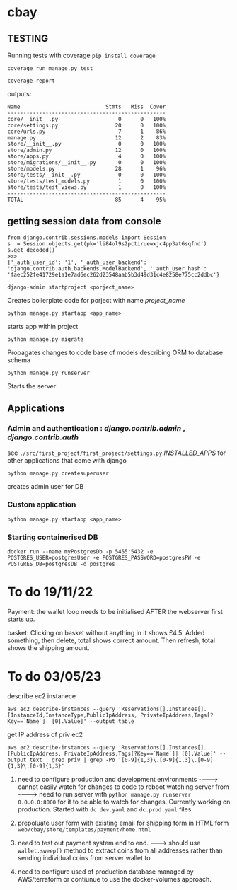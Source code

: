 # cbay

## TESTING 

Running tests with coverage `pip install coverage`
```
coverage run manage.py test
```

```
coverage report
```
outputs: 

```
Name                           Stmts   Miss  Cover
--------------------------------------------------
core/__init__.py                   0      0   100%
core/settings.py                  20      0   100%
core/urls.py                       7      1    86%
manage.py                         12      2    83%
store/__init__.py                  0      0   100%
store/admin.py                    12      0   100%
store/apps.py                      4      0   100%
store/migrations/__init__.py       0      0   100%
store/models.py                   28      1    96%
store/tests/__init__.py            0      0   100%
store/tests/test_models.py         1      0   100%
store/tests/test_views.py          1      0   100%
--------------------------------------------------
TOTAL                             85      4    95%
```


## getting session data from console 
```
from django.contrib.sessions.models import Session
s  = Session.objects.get(pk='li84ol9s2pctiruewxjc4pp3at6sqfnd')
s.get_decoded()
>>> 
{'_auth_user_id': '1', '_auth_user_backend': 'django.contrib.auth.backends.ModelBackend', '_auth_user_hash': 'faec252fe41729e1a1e7ad6ec262d23548aab5b3d49d31c4e8258e775cc2ddbc'}
```



```
django-admin startproject <porject_name>
```
Creates boilerplate code for porject with name _project_name_


```
python manage.py startapp <app_name> 
```
starts app within project

```
python manage.py migrate
```
Propagates changes to code base of models describing ORM to database schema 



```
python manage.py runserver
```
Starts the server 



## **Applications**
### **Admin and authentication** : _django.contrib.admin_ , _django.contrib.auth_

see `./src/first_project/first_project/settings.py` _INSTALLED_APPS_ for other applications that come with django

```
python manage.py createsuperuser
```
creates admin user for DB


### **Custom application**

```
python manage.py startapp <app_name>
```


### Starting containerised DB 
```
docker run --name myPostgresDb -p 5455:5432 -e POSTGRES_USER=postgresUser -e POSTGRES_PASSWORD=postgresPW -e POSTGRES_DB=postgresDB -d postgres
```


# To do 19/11/22

Payment:
the wallet loop needs to be initialised AFTER the webserver first starts up. 

basket:
Clicking on basket without anything in it shows £4.5. 
Added something, then delete, total shows correct amount. Then refresh, total shows the shipping amount. 


# To do 03/05/23 

describe ec2 instanece 
```
aws ec2 describe-instances --query 'Reservations[].Instances[].[InstanceId,InstanceType,PublicIpAddress, PrivateIpAddress,Tags[?Key==`Name`]| [0].Value]' --output table

```
get IP address of priv ec2 
```
aws ec2 describe-instances --query 'Reservations[].Instances[].[PublicIpAddress, PrivateIpAddress,Tags[?Key==`Name`]| [0].Value]' --output text | grep priv | grep -Po '[0-9]{1,3}\.[0-9]{1,3}\.[0-9]{1,3}\.[0-9]{1,3}'
```

1) need to configure production and development environments 
----> cannot easily watch for changes to code to reboot watching server from 
----> need to run server with `python manage.py runserver 0.0.0.0:8000` for it to be able to watch for changes. Currently working on production. Started with `dc.dev.yaml` and `dc.prod.yaml` files. 


2) prepoluate user form with existing email for shipping form in HTML form `web/cbay/store/templates/payment/home.html`

3) need to test out payment system end to end. 
 ---> should use `wallet.sweep()` method to extract coins from all addresses rather than sending individual coins from server wallet to 

4) need to configure used of production database managed by AWS/terraform or contiunue to use the docker-volumes approach. 
